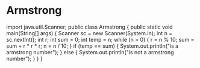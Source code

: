 # Armstrong
import java.util.Scanner;
public class Armstrong {
    public static void main(String[] args) {
        Scanner sc = new Scanner(System.in);
        int n = sc.nextInt();
        int r;
        int sum = 0;
        int temp = n;
        while (n > 0) {
            r = n % 10;
            sum = sum + r * r * r;
            n = n / 10;
        }
        if (temp == sum) {
            System.out.println("is a armstrong number");
        } else {
            System.out.println("is not a armstrong number");
        }
    }
}

